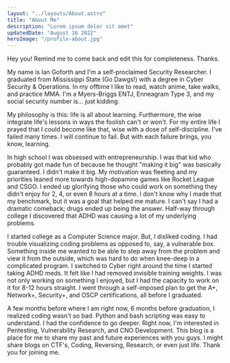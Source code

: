 ```yaml
---
layout: "../layouts/About.astro"
title: "About Me"
description: "Lorem ipsum dolor sit amet"
updatedDate: "August 16 2022"
heroImage: "/profile-about.jpg"
---
```


Hey you! Remind me to come back and edit this for completeness. Thanks.

My name is Ian Goforth and I'm a self-proclaimed Security Researcher. I graduated from Mississippi State (Go Dawgs!) with a degree in Cyber Security & Operations. In my offtime I like to read, watch anime, take walks, and practice MMA. I'm a Myers-Briggs ENTJ, Enneagram Type 3, and my social security number is... just kidding.

My philosophy is this: life is all about learning. Furthermore, the wise integrate life's lessons in ways the foolish can't or won't. For my entire life I prayed that I could become like that, wise with a dose of self-discipline. I've failed many times. I will continue to fail. But with each failure brings, you know, learning.

In high school I was obsessed with entrepreneurship. I was that kid who probably got made fun of because he thought "making it big" was basically guaranteed. I didn't make it big. My motivation was fleeting and my priorities leaned more towards high-dopamine games like Rocket League and CSGO. I ended up glorifying those who could work on something they didn't enjoy for 2, 4, or even 8 hours at a time. I don't know why I made that my benchmark, but it was a goal that helped me mature. I can't say I had a dramatic comeback; drugs ended up being the answer. Half-way through college I discovered that ADHD was causing a lot of my underlying problems.

I started college as a Computer Science major. But, I disliked coding. I had trouble visualizing coding problems as opposed to, say, a vulnerable box. Something inside me wanted to be able to step away from the problem and view it from the outside, which was hard to do when knee-deep in a complicated program. I switched to Cyber right around the time I started taking ADHD meds. It felt like I had removed invisible training weights. I was not only working on something I enjoyed, but I had the capacity to work on it for 8-12 hours straight. I went through a self-imposed plan to get the A+, Network+, Security+, and OSCP certifications, all before I graduated.

A few months before where I am right now, 6 months before graduation, I realized coding wasn't so bad. Python and bash scripting was easy to understand. I had the confidence to go deeper. Right now, I'm interested in Pentesting, Vulnerability Research, and CNO Development. This blog is a place for me to share my past and future experiences with you guys. I might share blogs on CTF's, Coding, Reversing, Research, or even just life. Thank you for joining me.